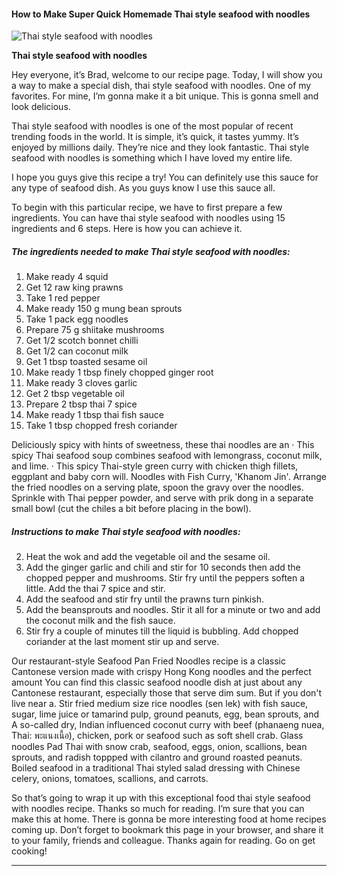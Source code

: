             

#### How to Make Super Quick Homemade Thai style seafood with noodles

![Thai style seafood with noodles](https://img-global.cpcdn.com/recipes/71d21b16f3bd15ce/751x532cq70/thai-style-seafood-with-noodles-recipe-main-photo.jpg)

**Thai style seafood with noodles**

Hey everyone, it’s Brad, welcome to our recipe page. Today, I will show you a way to make a special dish, thai style seafood with noodles. One of my favorites. For mine, I’m gonna make it a bit unique. This is gonna smell and look delicious.

Thai style seafood with noodles is one of the most popular of recent trending foods in the world. It is simple, it’s quick, it tastes yummy. It’s enjoyed by millions daily. They’re nice and they look fantastic. Thai style seafood with noodles is something which I have loved my entire life.

I hope you guys give this recipe a try! You can definitely use this sauce for any type of seafood dish. As you guys know I use this sauce all.

To begin with this particular recipe, we have to first prepare a few ingredients. You can have thai style seafood with noodles using 15 ingredients and 6 steps. Here is how you can achieve it.

##### The ingredients needed to make Thai style seafood with noodles:

1.  Make ready 4 squid
2.  Get 12 raw king prawns
3.  Take 1 red pepper
4.  Make ready 150 g mung bean sprouts
5.  Take 1 pack egg noodles
6.  Prepare 75 g shiitake mushrooms
7.  Get 1/2 scotch bonnet chilli
8.  Get 1/2 can coconut milk
9.  Get 1 tbsp toasted sesame oil
10.  Make ready 1 tbsp finely chopped ginger root
11.  Make ready 3 cloves garlic
12.  Get 2 tbsp vegetable oil
13.  Prepare 2 tbsp thai 7 spice
14.  Make ready 1 tbsp thai fish sauce
15.  Take 1 tbsp chopped fresh coriander

Deliciously spicy with hints of sweetness, these thai noodles are an · This spicy Thai seafood soup combines seafood with lemongrass, coconut milk, and lime. · This spicy Thai-style green curry with chicken thigh fillets, eggplant and baby corn will. Noodles with Fish Curry, 'Khanom Jin'. Arrange the fried noodles on a serving plate, spoon the gravy over the noodles. Sprinkle with Thai pepper powder, and serve with prik dong in a separate small bowl (cut the chiles a bit before placing in the bowl).

##### Instructions to make Thai style seafood with noodles:

2.  Heat the wok and add the vegetable oil and the sesame oil.
3.  Add the ginger garlic and chili and stir for 10 seconds then add the chopped pepper and mushrooms. Stir fry until the peppers soften a little. Add the thai 7 spice and stir.
4.  Add the seafood and stir fry until the prawns turn pinkish.
5.  Add the beansprouts and noodles. Stir it all for a minute or two and add the coconut milk and the fish sauce.
6.  Stir fry a couple of minutes till the liquid is bubbling. Add chopped coriander at the last moment stir up and serve.

Our restaurant-style Seafood Pan Fried Noodles recipe is a classic Cantonese version made with crispy Hong Kong noodles and the perfect amount You can find this classic seafood noodle dish at just about any Cantonese restaurant, especially those that serve dim sum. But if you don't live near a. Stir fried medium size rice noodles (sen lek) with fish sauce, sugar, lime juice or tamarind pulp, ground peanuts, egg, bean sprouts, and A so-called dry, Indian influenced coconut curry with beef (phanaeng nuea, Thai: พะแนงเนื้อ), chicken, pork or seafood such as soft shell crab. Glass noodles Pad Thai with snow crab, seafood, eggs, onion, scallions, bean sprouts, and radish toppped with cilantro and ground roasted peanuts. Boiled seafood in a traditional Thai styled salad dressing with Chinese celery, onions, tomatoes, scallions, and carrots.

So that’s going to wrap it up with this exceptional food thai style seafood with noodles recipe. Thanks so much for reading. I’m sure that you can make this at home. There is gonna be more interesting food at home recipes coming up. Don’t forget to bookmark this page in your browser, and share it to your family, friends and colleague. Thanks again for reading. Go on get cooking!

* * *